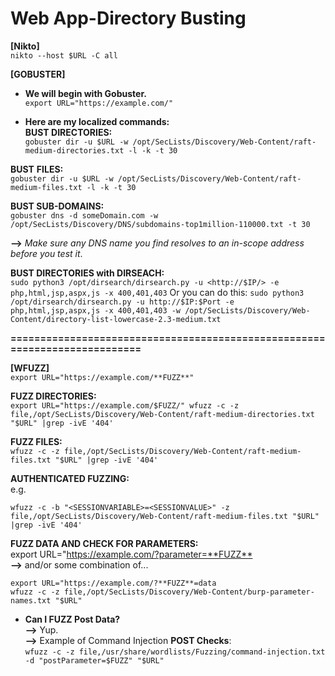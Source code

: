 # Web App-Directory Busting

**[Nikto]**<br>
`nikto --host $URL -C all`

**[GOBUSTER]**

- **We will begin with Gobuster.**<br>
  `export URL="https://example.com/"`

- **Here are my localized commands:**<br>
  **BUST DIRECTORIES:**<br>
  `gobuster dir -u $URL -w /opt/SecLists/Discovery/Web-Content/raft-medium-directories.txt -l -k -t 30`

**BUST** **FILES:**<br>
`gobuster dir -u $URL -w /opt/SecLists/Discovery/Web-Content/raft-medium-files.txt -l -k -t 30`

**BUST SUB-DOMAINS:**<br>
`gobuster dns -d someDomain.com -w /opt/SecLists/Discovery/DNS/subdomains-top1million-110000.txt -t 30`

**-->** _Make sure any DNS name you find resolves to an in-scope address before you test it_.

**BUST DIRECTORIES with DIRSEACH:**<br>
`sudo python3 /opt/dirsearch/dirsearch.py -u <http://$IP/> -e php,html,jsp,aspx,js -x 400,401,403` Or you can do this: `sudo python3 /opt/dirsearch/dirsearch.py -u http://$IP:$Port -e php,html,jsp,aspx,js -x 400,401,403 -w /opt/SecLists/Discovery/Web-Content/directory-list-lowercase-2.3-medium.txt`

**===========================================================================**

**[WFUZZ]**<br>
`export URL="https://example.com/**FUZZ**"`

**FUZZ DIRECTORIES:**<br>
`export URL="https://example.com/$FUZZ/" wfuzz -c -z file,/opt/SecLists/Discovery/Web-Content/raft-medium-directories.txt "$URL" |grep -ivE '404'`

**FUZZ FILES:**<br>
`wfuzz -c -z file,/opt/SecLists/Discovery/Web-Content/raft-medium-files.txt "$URL" |grep -ivE '404'`

**AUTHENTICATED FUZZING:**<br>
e.g.

```
wfuzz -c -b "<SESSIONVARIABLE>=<SESSIONVALUE>" -z file,/opt/SecLists/Discovery/Web-Content/raft-medium-files.txt "$URL" |grep -ivE '404'
```

**FUZZ DATA AND CHECK FOR PARAMETERS:**<br>
export URL="<https://example.com/?parameter=**FUZZ**><br>
**-->** and/or some combination of...

```
export URL="https://example.com/?**FUZZ**=data
wfuzz -c -z file,/opt/SecLists/Discovery/Web-Content/burp-parameter-names.txt "$URL"
```

- **Can I FUZZ Post Data?**<br>
  **-->** Yup.<br>
  **-->** Example of Command Injection **POST Checks**:<br>
  `wfuzz -c -z file,/usr/share/wordlists/Fuzzing/command-injection.txt -d "postParameter=$FUZZ" "$URL"`
